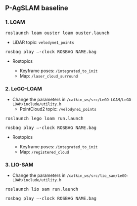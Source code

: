## P-AgSLAM baseline

### 1. LOAM
<pre>
roslaunch loam_ouster loam_ouster.launch</pre>

* LiDAR topic: `velodyne1_points`

<pre>
rosbag play –-clock ROSBAG_NAME.bag</pre>

* Rostopics

  * Keyframe poses: `/integrated_to_init`
  * Map: `/laser_cloud_surround`


### 2. LeGO-LOAM
* Change the parameters in `/catkin_ws/src/LeGO-LOAM/LeGO-LOAM/include/utility.h`
  * PointCloud2 topic: `/velodyne1_points`
 
<pre>
roslaunch lego_loam run.launch</pre>

<pre>
rosbag play –-clock ROSBAG_NAME.bag</pre>

* Rostopics

  * Keyframe poses: `/integrated_to_init`
  * Map: `/registered_cloud`


### 3. LIO-SAM
* Change the parameters in `/catkin_ws/src/lio_sam/LeGO-LOAM/include/utility.h`
 
<pre>
roslaunch lio_sam run.launch</pre>

<pre>
rosbag play –-clock ROSBAG_NAME.bag</pre>

